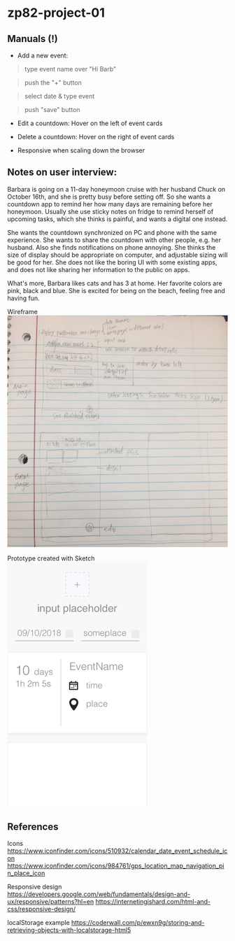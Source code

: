 # zp82-project-01

## Manuals (!)

* Add a new event: 
 > type event name over "Hi Barb"

 > push the "+" button

 > select date & type event
 
 > push "save" button

* Edit a countdown: Hover on the left of event cards

* Delete a countdown: Hover on the right of event cards

* Responsive when scaling down the browser


## Notes on user interview:

Barbara is going on a 11-day honeymoon cruise with her husband Chuck on October 16th, and she is pretty busy before setting off. So she wants a countdown app to remind her how many days are remaining before her honeymoon. Usually she use sticky notes on fridge to remind herself of upcoming tasks, which she thinks is painful, and wants a digital one instead. 

She wants the countdown synchronized on PC and phone with the same experience. She wants to share the countdown with other people, e.g. her husband. Also she finds notifications on phone annoying. She thinks the size of display should be appropriate on computer, and adjustable sizing will be good for her. She does not like the boring UI with some existing apps, and does not like sharing her information to the public on apps.

What's more, Barbara likes cats and has 3 at home. Her favorite colors are pink, black and blue. She is excited for being on the beach, feeling free and having fun.

Wireframe
![](wireframe1.jpeg)

Prototype created with Sketch
![](wireframe2.png)

## References

Icons
https://www.iconfinder.com/icons/510932/calendar_date_event_schedule_icon
https://www.iconfinder.com/icons/984761/gps_location_map_navigation_pin_place_icon

Responsive design
https://developers.google.com/web/fundamentals/design-and-ux/responsive/patterns?hl=en
https://internetingishard.com/html-and-css/responsive-design/

localStorage example
https://coderwall.com/p/ewxn9g/storing-and-retrieving-objects-with-localstorage-html5